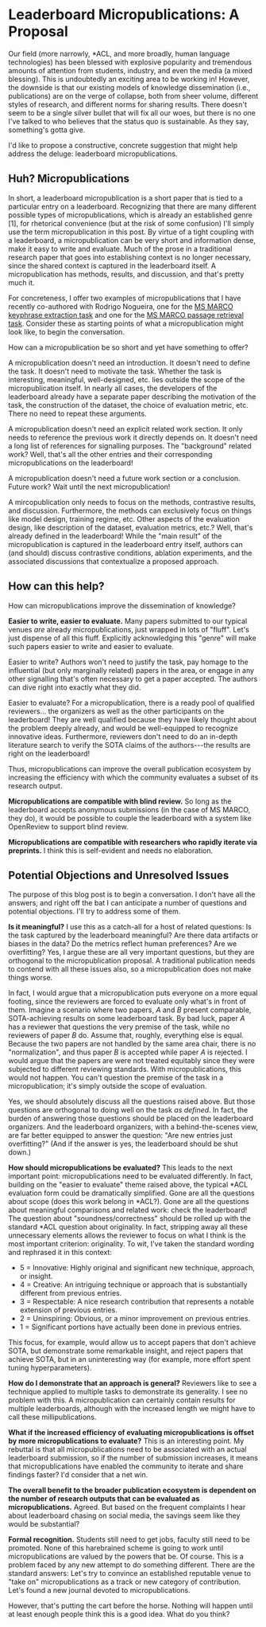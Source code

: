 # Leaderboard Micropublications: A Proposal

Our field (more narrowly, *ACL, and more broadly, human language technologies) has been blessed with explosive popularity and tremendous amounts of attention from students, industry, and even the media (a mixed blessing).
This is undoubtedly an exciting area to be working in!
However, the downside is that our existing models of knowledge dissemination (i.e., publications) are on the verge of collapse, both from sheer volume, different styles of research, and different norms for sharing results.
There doesn't seem to be a single silver bullet that will fix all our woes, but there is no one I've talked to who believes that the status quo is sustainable.
As they say, something's gotta give.

I'd like to propose a constructive, concrete suggestion that might help address the deluge: leaderboard micropublications.

## Huh? Micropublications

In short, a leaderboard micropublication is a short paper that is tied to a particular entry on a leaderboard.
Recognizing that there are many different possible types of micropublications, which is already an established genre [1], for rhetorical convenience (but at the risk of some confusion) I'll simply use the term micropublication in this post.
By virtue of a tight coupling with a leaderboard, a micropublication can be very short and information dense, make it easy to write and evaluate.
Much of the prose in a traditional research paper that goes into establishing context is no longer necessary, since the shared context is captured in the leaderboard itself.
A micropublication has methods, results, and discussion, and that's pretty much it.

For concreteness, I offer two examples of micropublications that I have recently co-authored with Rodrigo Nogueira, one for the [MS MARCO keyphrase extraction task]() and one for the [MS MARCO passage retrieval task]().
Consider these as starting points of what a micropublication might look like, to begin the conversation.

How can a micropublication be so short and yet have something to offer?

A micropublication doesn't need an introduction.
It doesn't need to define the task.
It doesn't need to motivate the task.
Whether the task is interesting, meaningful, well-designed, etc. lies outside the scope of the micropublication itself.
In nearly all cases, the developers of the leaderboard already have a separate paper describing the motivation of the task, the construction of the dataset, the choice of evaluation metric, etc.
There no need to repeat these arguments.

A micropublication doesn't need an explicit related work section.
It only needs to reference the previous work it directly depends on.
It doesn't need a long list of references for signalling purposes.
The "background" related work?
Well, that's all the other entries and their corresponding micropublications on the leaderboard!

A micropublication doesn't need a future work section or a conclusion.
Future work?
Wait until the next micropublication!

A mircopublication only needs to focus on the methods, contrastive results, and discussion.
Furthermore, the methods can exclusively focus on things like model design, training regime, etc.
Other aspects of the evaluation design, like description of the dataset, evaluation metrics, etc.?
Well, that's already defined in the leaderboard!
While the "main result" of the micropublication is captured in the leaderboard entry itself, authors can (and should) discuss contrastive conditions, ablation experiments, and the associated discussions that contextualize a proposed approach.

## How can this help?

How can micropublications improve the dissemination of knowledge?

**Easier to write, easier to evaluate.**
Many papers submitted to our typical venues _are_ already micropublications, just wrapped in lots of "fluff".
Let's just dispense of all this fluff.
Explicitly acknowledging this "genre" will make such papers easier to write and easier to evaluate.

Easier to write?
Authors won't need to justify the task, pay homage to the influential (but only marginally related) papers in the area, or engage in any other signalling that's often necessary to get a paper accepted.
The authors can dive right into exactly what they did.

Easier to evaluate?
For a micropublication, there is a ready pool of qualified reviewers... the organizers as well as the other participants on the leaderboard!
They are well qualified because they have likely thought about the problem deeply already, and would be well-equipped to recognize innovative ideas.
Furthermore, reviewers don't need to do an in-depth literature search to verify the SOTA claims of the authors---the results are right on the leaderboard!

Thus, micropublications can improve the overall publication ecosystem by increasing the efficiency with which the community evaluates a subset of its research output.

**Micropublications are compatible with blind review.**
So long as the leaderboard accepts anonymous submissions (in the case of MS MARCO, they do), it would be possible to couple the leaderboard with a system like OpenReview to support blind review.

**Micropublications are compatible with researchers who rapidly iterate via preprints.**
I think this is self-evident and needs no elaboration.

## Potential Objections and Unresolved Issues

The purpose of this blog post is to begin a conversation.
I don't have all the answers, and right off the bat I can anticipate a number of questions and potential objections.
I'll try to address some of them.

**Is it meaningful?**
I use this as a catch-all for a host of related questions:
Is the task captured by the leaderboard meaningful?
Are there data artifacts or biases in the data?
Do the metrics reflect human preferences?
Are we overfitting?
Yes, I argue these are all very important questions, but they are orthogonal to the micropublication proposal.
A traditional publication needs to contend with all these issues also, so a micropublication does not make things worse.

In fact, I would argue that a micropublication puts everyone on a more equal footing, since the reviewers are forced to evaluate only what's in front of them.
Imagine a scenario where two papers, _A_ and _B_ present comparable, SOTA-achieving results on some leaderboard task.
By bad luck, paper _A_ has a reviewer that questions the very premise of the task, while no reviewers of paper _B_ do.
Assume that, roughly, everything else is equal.
Because the two papers are not handled by the same area chair, there is no "normalization", and thus paper _B_ is accepted while paper _A_ is rejected.
I would argue that the papers are were not treated equitably since they were subjected to different reviewing standards.
With micropublications, this would not happen.
You can't question the premise of the task in a micropublication; it's simply outside the scope of evaluation.

Yes, we should absolutely discuss all the questions raised above.
But those questions are orthogonal to doing well on the task _as defined_.
In fact, the burden of answering those questions should be placed on the leaderboard organizers.
And the leaderboard organizers, with a behind-the-scenes view, are far better equipped to answer the question:
"Are new entries just overfitting?"
(And if the answer is yes, the leaderboard should be shut down.)

**How should micropublications be evaluated?**
This leads to the next important point: micropublications need to be evaluated differently.
In fact, building on the "easier to evaluate" theme raised above, the typical *ACL evaluation form could be dramatically simplified.
Gone are all the questions about scope (does this work belong in *ACL?).
Gone are all the questions about meaningful comparisons and related work: check the leaderboard!
The question about "soundness/correctness" should be rolled up with the standard *ACL question about originality.
In fact, stripping away all these unnecessary elements allows the reviewer to focus on what I think is the most important criterion: originality.
To wit, I've taken the standard wording and rephrased it in this context:

+ 5 = Innovative: Highly original and significant new technique, approach, or insight.
+ 4 = Creative: An intriguing technique or approach that is substantially different from previous entries.
+ 3 = Respectable: A nice research contribution that represents a notable extension of previous entries.
+ 2 = Uninspiring: Obvious, or a minor improvement on previous entries.
+ 1 = Significant portions have actually been done in previous entries.

This focus, for example, would allow us to accept papers that don't achieve SOTA, but demonstrate some remarkable insight, and reject papers that achieve SOTA, but in an uninteresting way (for example, more effort spent tuning hyperparameters).

**How do I demonstrate that an approach is general?**
Reviewers like to see a technique applied to multiple tasks to demonstrate its generality.
I see no problem with this.
A micropublication can certainly contain results for multiple leaderboards, although with the increased length we might have to call these millipublications.

**What if the increased efficiency of evaluating micropublications is offset by more micropublications to evaluate?**
This is an interesting point.
My rebuttal is that all micropublications need to be associated with an actual leaderboard submission, so if the number of submission increases, it means that micropublications have enabled the community to iterate and share findings faster?
I'd consider that a net win.

**The overall benefit to the broader publication ecosystem is dependent on the number of research outputs that can be evaluated as micropublications.**
Agreed.
But based on the frequent complaints I hear about leaderboard chasing on social media, the savings seem like they would be substantial?

**Formal recognition.**
Students still need to get jobs, faculty still need to be promoted.
None of this harebrained scheme is going to work until micropublications are valued by the powers that be.
Of course.
This is a problem faced by any new attempt to do something different.
There are the standard answers:
Let's try to convince an established reputable venue to "take on" micropublications as a track or new category of contribution.
Let's found a new journal devoted to micropublications.

However, that's putting the cart before the horse.
Nothing will happen until at least enough people think this is a good idea.
What do you think?
